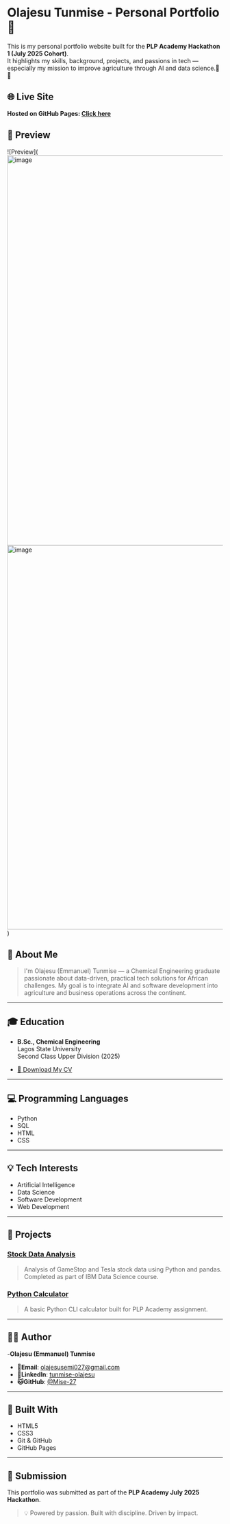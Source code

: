 # Olajesu Tunmise - Personal Portfolio 🚀

This is my personal portfolio website built for the **PLP Academy Hackathon 1 (July 2025 Cohort)**.  
It highlights my skills, background, projects, and passions in tech — especially my mission to improve agriculture through AI and data science.🌾💡

## 🌐 Live Site
**Hosted on GitHub Pages: [Click here](https://Mise-27.github.io/Portfolio/)**


## 📸 Preview
![Preview](<img width="1893" height="909" alt="image" src="https://github.com/user-attachments/assets/cb3e6555-5167-4a24-a5f8-bc2ff10b623c" />
<img width="1900" height="896" alt="image" src="https://github.com/user-attachments/assets/9d4f8c32-e928-4071-be22-c1d5352f7a85" />
) 

## 🧠 About Me

> I'm Olajesu (Emmanuel) Tunmise — a Chemical Engineering graduate passionate about data-driven, practical tech solutions for African challenges. My goal is to integrate AI and software development into agriculture and business operations across the continent.

---

## 🎓 Education

- **B.Sc., Chemical Engineering**  
  Lagos State University  
  Second Class Upper Division (2025)

- [📄 Download My CV](Tunmise_Olajesu_CV.pdf)

---

## 💻 Programming Languages

- Python
- SQL
- HTML
- CSS

---

## 💡 Tech Interests

- Artificial Intelligence
- Data Science
- Software Development
- Web Development

---

## 🔨 Projects

### [Stock Data Analysis](https://github.com/Mise-27/IBM-Data-Science-Projects)
> Analysis of GameStop and Tesla stock data using Python and pandas. Completed as part of IBM Data Science course.

### [Python Calculator](https://github.com/Mise-27/PLP-Academy-Assignments)
> A basic Python CLI calculator built for PLP Academy assignment.

---

## 🧑‍💻 Author
-**Olajesu (Emmanuel) Tunmise**  
- **📧Email**: [olajesusemi027@gmail.com](mailto:olajesusemi027@gmail.com)
- **🔗LinkedIn**: [tunmise-olajesu](https://linkedin.com/in/tunmise-olajesu-820baa248)
- **🐱GitHub**: [@Mise-27](https://github.com/Mise-27)

---

## 🔧 Built With

- HTML5
- CSS3
- Git & GitHub
- GitHub Pages

---

## 🏁 Submission

This portfolio was submitted as part of the **PLP Academy July 2025 Hackathon**.

> 💡 Powered by passion. Built with discipline. Driven by impact.
